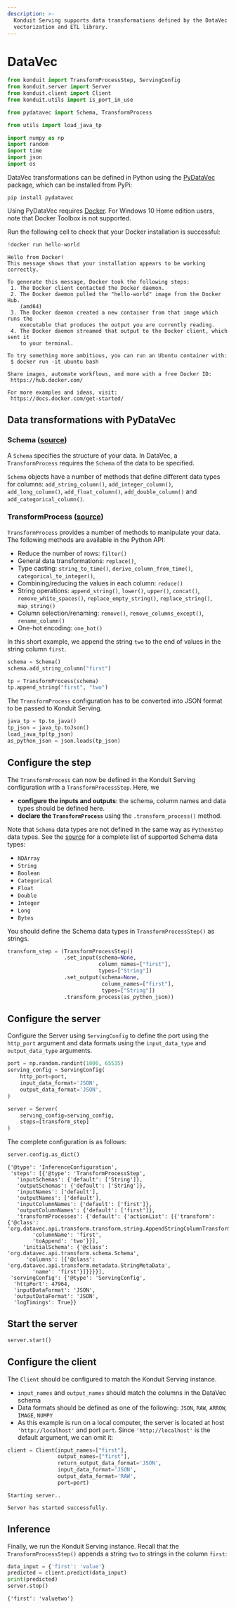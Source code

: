 ```yaml
---
description: >-
  Konduit Serving supports data transformations defined by the DataVec
  vectorization and ETL library.
---
```


# DataVec

```python
from konduit import TransformProcessStep, ServingConfig
from konduit.server import Server
from konduit.client import Client
from konduit.utils import is_port_in_use

from pydatavec import Schema, TransformProcess

from utils import load_java_tp

import numpy as np 
import random
import time
import json
import os
```

DataVec transformations can be defined in Python using the [PyDataVec](https://github.com/eclipse/deeplearning4j/tree/master/pydatavec) package, which can be installed from PyPi:

```text
pip install pydatavec
```

Using PyDataVec requires [Docker](https://docs.docker.com/v17.09/engine/installation/#supported-platforms). For Windows 10 Home edition users, note that Docker Toolbox is not supported.

Run the following cell to check that your Docker installation is successful:

```python
!docker run hello-world
```

```text
Hello from Docker!
This message shows that your installation appears to be working correctly.

To generate this message, Docker took the following steps:
 1. The Docker client contacted the Docker daemon.
 2. The Docker daemon pulled the "hello-world" image from the Docker Hub.
    (amd64)
 3. The Docker daemon created a new container from that image which runs the
    executable that produces the output you are currently reading.
 4. The Docker daemon streamed that output to the Docker client, which sent it
    to your terminal.

To try something more ambitious, you can run an Ubuntu container with:
 $ docker run -it ubuntu bash

Share images, automate workflows, and more with a free Docker ID:
 https://hub.docker.com/

For more examples and ideas, visit:
 https://docs.docker.com/get-started/
```

## Data transformations with PyDataVec

### **Schema \(**[**source**](https://github.com/eclipse/deeplearning4j/blob/master/pydatavec/pydatavec/schema.py)**\)**

A `Schema` specifies the structure of your data. In DataVec, a `TransformProcess` requires the `Schema` of the data to be specified.

`Schema` objects have a number of methods that define different data types for columns: `add_string_column()`, `add_integer_column()`, `add_long_column()`, `add_float_column()`, `add_double_column()` and `add_categorical_column()`.

### **TransformProcess \(**[**source**](https://github.com/eclipse/deeplearning4j/blob/master/pydatavec/pydatavec/transform_process.py)**\)**

`TransformProcess` provides a number of methods to manipulate your data. The following methods are available in the Python API:

* Reduce the number of rows: `filter()`
* General data transformations: `replace()`, 
* Type casting: `string_to_time()`, `derive_column_from_time()`, `categorical_to_integer()`, 
* Combining/reducing the values in each column: `reduce()`
* String operations: `append_string()`, `lower()`, `upper()`, `concat()`, `remove_white_spaces()`, `replace_empty_string()`, `replace_string()`, `map_string()`
* Column selection/renaming: `remove()`, `remove_columns_except()`, `rename_column()`
* One-hot encoding: `one_hot()`

In this short example, we append the string `two` to the end of values in the string column `first`.

```python
schema = Schema()
schema.add_string_column("first")

tp = TransformProcess(schema)
tp.append_string("first", "two")
```

The `TransformProcess` configuration has to be converted into JSON format to be passed to Konduit Serving.

```python
java_tp = tp.to_java()
tp_json = java_tp.toJson()
load_java_tp(tp_json)
as_python_json = json.loads(tp_json)
```

## Configure the step

The `TransformProcess` can now be defined in the Konduit Serving configuration with a `TransformProcessStep`. Here, we

* **configure the inputs and outputs**: the schema, column names and data types should be defined here. 
* **declare the `TransformProcess`** using the `.transform_process()` method. 

Note that `Schema` data types are not defined in the same way as `PythonStep` data types. See the [source](https://github.com/KonduitAI/konduit-serving/blob/78851701004ebb3dbf079889d46b79a9db8fac60/konduit-serving-api/src/main/java/ai/konduit/serving/util/SchemaTypeUtils.java#L154-L195) for a complete list of supported Schema data types:

* `NDArray`
* `String`
* `Boolean`
* `Categorical`
* `Float`
* `Double`
* `Integer`
* `Long`
* `Bytes`

You should define the Schema data types in `TransformProcessStep()` as strings.

```python
transform_step = (TransformProcessStep()
                  .set_input(schema=None, 
                             column_names=["first"], 
                             types=["String"])
                  .set_output(schema=None, 
                              column_names=["first"], 
                              types=["String"])
                  .transform_process(as_python_json))
```

## Configure the server

Configure the Server using `ServingConfig` to define the port using the `http_port` argument and data formats using the `input_data_type` and `output_data_type` arguments.

```python
port = np.random.randint(1000, 65535)
serving_config = ServingConfig(
    http_port=port,
    input_data_format='JSON',
    output_data_format='JSON',
)

server = Server(
    serving_config=serving_config,
    steps=[transform_step]
)
```

The complete configuration is as follows:

```python
server.config.as_dict()
```

```text
{'@type': 'InferenceConfiguration',
 'steps': [{'@type': 'TransformProcessStep',
   'inputSchemas': {'default': ['String']},
   'outputSchemas': {'default': ['String']},
   'inputNames': ['default'],
   'outputNames': ['default'],
   'inputColumnNames': {'default': ['first']},
   'outputColumnNames': {'default': ['first']},
   'transformProcesses': {'default': {'actionList': [{'transform': {'@class': 'org.datavec.api.transform.transform.string.AppendStringColumnTransform',
        'columnName': 'first',
        'toAppend': 'two'}}],
     'initialSchema': {'@class': 'org.datavec.api.transform.schema.Schema',
      'columns': [{'@class': 'org.datavec.api.transform.metadata.StringMetaData',
        'name': 'first'}]}}}}],
 'servingConfig': {'@type': 'ServingConfig',
  'httpPort': 47964,
  'inputDataFormat': 'JSON',
  'outputDataFormat': 'JSON',
  'logTimings': True}}
```

## Start the server 

```python
server.start()
```

## Configure the client

The `Client` should be configured to match the Konduit Serving instance.

* `input_names` and `output_names` should match the columns in the DataVec schema 
* Data formats should be defined as one of the following: `JSON`, `RAW`, `ARROW`, `IMAGE`, `NUMPY` 
* As this example is run on a local computer, the server is located at host `'http://localhost'` and port `port`. Since `'http://localhost'` is the default argument, we can omit it: 

```python
client = Client(input_names=["first"],
                output_names=["first"],
                return_output_data_format='JSON',
                input_data_format='JSON',
                output_data_format='RAW',
                port=port)
```

```text
Starting server..

Server has started successfully.
```

## Inference

Finally, we run the Konduit Serving instance. Recall that the `TransformProcessStep()` appends a string `two` to strings in the column `first`:

```python
data_input = {'first': 'value'}
predicted = client.predict(data_input)
print(predicted)
server.stop()
```

```text
{'first': 'valuetwo'}
```

